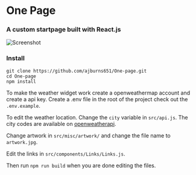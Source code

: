 # One Page
### A custom startpage built with React.js
![Screenshot](/src/misc/artwork/screenshot.jpg)

### Install
```
git clone https://github.com/ajburns651/One-page.git
cd One-page
npm install
```
To make the weather widget work create a openweathermap account and create a api key. Create a .env file in the root of the project check out the `.env.example`.

To edit the weather location. Change the `city` variable in `src/api.js`. The city codes are available on [openweatherapi](https://openweathermap.org/).

Change artwork in `src/misc/artwork/` and change the file name to `artwork.jpg`.

Edit the links in `src/components/Links/Links.js`.

Then run `npm run build` when you are done editing the files.
